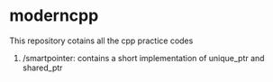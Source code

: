 # moderncpp
This repository cotains all the cpp practice codes
1. /smartpointer: contains a short implementation of unique_ptr and shared_ptr
